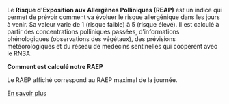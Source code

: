 Le **Risque d'Exposition aux Allergènes Polliniques (REAP)** est un indice qui permet de prévoir comment va évoluer le risque allergénique dans les jours à venir. Sa valeur varie de 1 (risque faible) à 5 (risque élevé). Il est calculé à partir des concentrations polliniques passées, d’informations phénologiques (observations des végétaux), des prévisions météorologiques et du réseau de médecins sentinelles qui coopèrent avec le RNSA.

**Comment est calculé notre RAEP**

Le RAEP affiché correspond au RAEP maximal de la journée.

[En savoir plus](https://www.pollens.fr/)
